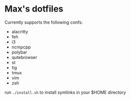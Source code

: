 # Max's dotfiles

Currently supports the following confs:
+ alacritty
+ feh
+ i3
+ ncmpcpp
+ polybar
+ qutebrowser
+ st
+ tig
+ tmux
+ vim
+ zsh

run ``./install.sh`` to install symlinks in your $HOME directory
